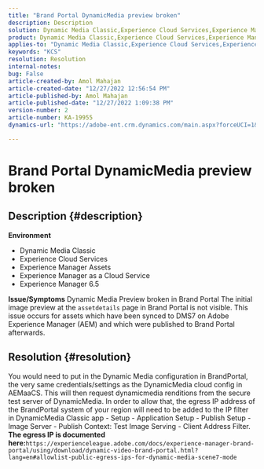 ```yaml
---
title: "Brand Portal DynamicMedia preview broken"
description: Description
solution: Dynamic Media Classic,Experience Cloud Services,Experience Manager,Experience Manager as a Cloud Service
product: Dynamic Media Classic,Experience Cloud Services,Experience Manager,Experience Manager as a Cloud Service
applies-to: "Dynamic Media Classic,Experience Cloud Services,Experience Manager Assets,Experience Manager as a Cloud Service,Experience Manager 6.5"
keywords: "KCS"
resolution: Resolution
internal-notes: 
bug: False
article-created-by: Amol Mahajan
article-created-date: "12/27/2022 12:56:54 PM"
article-published-by: Amol Mahajan
article-published-date: "12/27/2022 1:09:38 PM"
version-number: 2
article-number: KA-19955
dynamics-url: "https://adobe-ent.crm.dynamics.com/main.aspx?forceUCI=1&pagetype=entityrecord&etn=knowledgearticle&id=5a3787ef-e585-ed11-81ad-6045bd0067ea"

---
```

# Brand Portal DynamicMedia preview broken

## Description {#description}

<b>Environment</b>
- Dynamic Media Classic
- Experience Cloud Services
- Experience Manager Assets
- Experience Manager as a Cloud Service
- Experience Manager 6.5



<b>Issue/Symptoms</b>
Dynamic Media Preview broken in Brand Portal
The initial image preview at the `assetdetails` page in Brand Portal is not visible. This issue occurs for assets which have been synced to DMS7 on Adobe Experience Manager (AEM) and which were published to Brand Portal afterwards.


## Resolution {#resolution}


You would need to put in the Dynamic Media configuration in BrandPortal, the very same credentials/settings as the DynamicMedia cloud config in AEMaaCS. This will then request dynamicmedia renditions from the secure test server of DynamicMedia. In order to allow that, the egress IP address of the BrandPortal system of your region will need to be added to the IP filter in DynamicMedia Classic app - Setup - Application Setup - Publish Setup - Image Server - Publish Context: Test Image Serving - Client Address Filter. <b>The egress IP is documented here:</b>`https://experienceleague.adobe.com/docs/experience-manager-brand-portal/using/download/dynamic-video-brand-portal.html?lang=en#allowlist-public-egress-ips-for-dynamic-media-scene7-mode`
